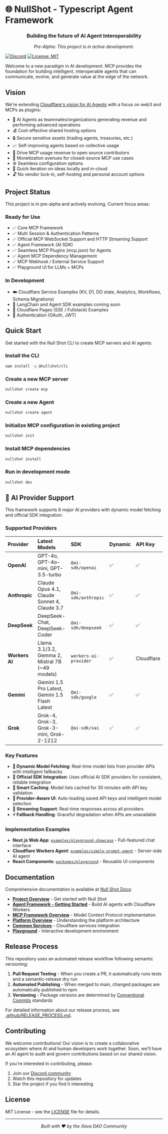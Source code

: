 # 🌐 NullShot - Typescript Agent Framework

<div align="center">
  <h3>Building the future of AI Agent Interoperability</h3>
  <p><i>Pre-Alpha: This project is in active development.</i></p>
</div>

[![Discord](https://img.shields.io/discord/1358691448173625468?style=flat)](https://discord.gg/acwpp6zWEc)
[![License: MIT](https://img.shields.io/badge/License-MIT-yellow.svg)](https://opensource.org/licenses/MIT)

Welcome to a new paradigm in AI development. MCP provides the foundation for building intelligent, interoperable agents that can communicate, evolve, and generate value at the edge of the network.

## Vision

We're extending [Cloudflare's vision for AI Agents](https://blog.cloudflare.com/making-cloudflare-the-best-platform-for-ai-agents) with a focus on web3 and MCPs as plugins:

- 🤝 AI Agents as teammates/organizations generating revenue and performing advanced operations
- 💰 Cost-effective shared hosting options
- 🔒 Secure sensitive assets (trading agents, treasuries, etc.)
- 📈 Self-improving agents based on collective usage
- 💸 Drive MCP usage revenue to open source contributors
- 💼 Monetization avenues for closed-source MCP use cases
- ⚙️ Seamless configuration options
- 🚀 Quick iteration on ideas locally and in-cloud
- 🔓 No vendor lock-in, self-hosting and personal account options

## Project Status

This project is in pre-alpha and actively evolving. Current focus areas:

### Ready for Use

- ✅ Core MCP Framework
- ✅ Multi Session & Authentication Patterns
- ✅ Official MCP WebSocket Support and HTTP Streaming Support
- ✅ Agent Framework (AI SDK)
- ✅ Seamless MCP Plugins (mcp.json) for Agents
- ✅ Agent MCP Dependency Management
- ✅ MCP Webhook / External Service Support
- ✅ Playground UI for LLMs + MCPs

### In Development

- ☁️ Cloudflare Service Examples (KV, D1, DO state, Analytics, Workflows, Schema Migrations)
- 🤖 LangChain and Agent SDK examples coming soon
- 📄 Cloudflare Pages (SSE / Fullstack) Examples
- 🔑 Authentication (OAuth, JWT)

## Quick Start

Get started with the Null Shot CLI to create MCP servers and AI agents:

### Install the CLI

```bash
npm install -g @nullshot/cli
```

### Create a new MCP server

```bash
nullshot create mcp
```

### Create a new Agent

```bash
nullshot create agent
```

### Initialize MCP configuration in existing project

```bash
nullshot init
```

### Install MCP dependencies

```bash
nullshot install
```

### Run in development mode

```bash
nullshot dev
```

## 🤖 AI Provider Support

This framework supports 6 major AI providers with dynamic model fetching and official SDK integration:

### Supported Providers

| Provider        | Latest Models                                    | SDK                   | Dynamic | API Key    |
|:----------------|:-------------------------------------------------|:----------------------|:--------|:-----------|
| **OpenAI**      | GPT-4o, GPT-4o-mini, GPT-3.5-turbo             | `@ai-sdk/openai`     | ✅      | ✅         |
| **Anthropic**   | Claude Opus 4.1, Claude Sonnet 4, Claude 3.7   | `@ai-sdk/anthropic`  | ✅      | ✅         |
| **DeepSeek**    | DeepSeek-Chat, DeepSeek-Coder                   | `@ai-sdk/deepseek`   | ✅      | ✅         |
| **Workers AI**  | Llama 3.1/3.2, Gemma 2, Mistral 7B (~49 models) | `workers-ai-provider` | ✅      | Cloudflare |
| **Gemini**      | Gemini 1.5 Pro Latest, Gemini 1.5 Flash Latest | `@ai-sdk/google`     | ✅      | ✅         |
| **Grok**        | Grok-4, Grok-3, Grok-3-mini, Grok-2-1212       | `@ai-sdk/xai`        | ✅      | ✅         |

### Key Features

- **🔄 Dynamic Model Fetching**: Real-time model lists from provider APIs with intelligent fallbacks
- **🎯 Official SDK Integration**: Uses official AI SDK providers for consistent, reliable integration
- **💾 Smart Caching**: Model lists cached for 30 minutes with API key validation
- **🔧 Provider-Aware UI**: Auto-loading saved API keys and intelligent model selection
- **📡 Streaming Support**: Real-time responses across all providers
- **⚡ Fallback Handling**: Graceful degradation when APIs are unavailable

### Implementation Examples

- **Next.js Web App**: [`examples/playground-showcase`](examples/playground-showcase) - Full-featured chat interface
- **Cloudflare Workers Agent**: [`examples/simple-prompt-agent`](examples/simple-prompt-agent) - Server-side AI agent
- **React Components**: [`packages/playground`](packages/playground) - Reusable UI components

## Documentation

Comprehensive documentation is available at [Null Shot Docs](https://nullshot.ai/docs):

- **[Project Overview](https://nullshot.ai/docs)** - Get started with Null Shot
- **[Agent Framework - Getting Started](https://nullshot.ai/en/docs/developers/agents-framework/overview)** - Build AI agents with Cloudflare Workers
- **[MCP Framework Overview](https://nullshot.ai/en/docs/developers/mcp-framework/overview)** - Model Context Protocol implementation
- **[Platform Overview](https://nullshot.ai/en/docs/developers/platform/overview)** - Understanding the platform architecture
- **[Common Services](https://nullshot.ai/en/docs/developers/services/overview)** - Cloudflare services integration
- **[Playground](https://nullshot.ai/en/docs/developers/playground)** - Interactive development environment

## Release Process

This repository uses an automated release workflow following semantic versioning:

1. **Pull Request Testing** - When you create a PR, it automatically runs tests and a semantic-release dry run
2. **Automated Publishing** - When merged to main, changed packages are automatically published to npm
3. **Versioning** - Package versions are determined by [Conventional Commits](https://www.conventionalcommits.org/) standards

For detailed information about our release process, see [.github/RELEASE_PROCESS.md](.github/RELEASE_PROCESS.md).

## Contributing

We welcome contributions! Our vision is to create a collaborative ecosystem where AI and human developers work together. Soon, we'll have an AI agent to audit and govern contributions based on our shared vision.

If you're interested in contributing, please:

1. Join our [Discord community](https://discord.gg/acwpp6zWEc)
2. Watch this repository for updates
3. Star the project if you find it interesting

## License

MIT License - see the [LICENSE](LICENSE) file for details.

---

<div align="center">
  <i>Built with ❤️ by the Xava DAO Community</i>
</div>
